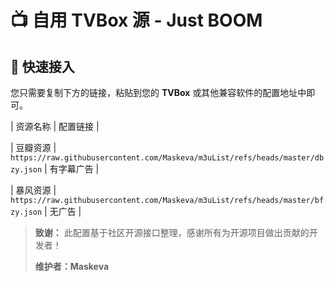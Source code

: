 # 📺 自用 TVBox 源 - Just BOOM

## 🚀 快速接入

您只需要复制下方的链接，粘贴到您的 **TVBox** 或其他兼容软件的配置地址中即可。

| 资源名称 | 配置链接 |

| 豆瓣资源 | `https://raw.githubusercontent.com/Maskeva/m3uList/refs/heads/master/dbzy.json` | 有字幕广告 |

| 暴风资源 | `https://raw.githubusercontent.com/Maskeva/m3uList/refs/heads/master/bfzy.json` | 无广告 |

> **致谢：** 此配置基于社区开源接口整理，感谢所有为开源项目做出贡献的开发者！
> 
> **维护者：Maskeva**